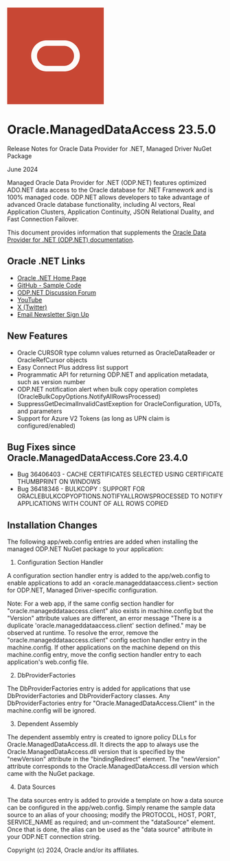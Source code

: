 ![Oracle Logo](https://raw.githubusercontent.com/oracle/dotnet-db-samples/master/images/oracle-nuget.png) 
# Oracle.ManagedDataAccess 23.5.0
Release Notes for Oracle Data Provider for .NET, Managed Driver NuGet Package

June 2024

Managed Oracle Data Provider for .NET (ODP.NET) features optimized ADO.NET data access to the Oracle database for .NET Framework and is 100% managed code. ODP.NET allows developers to take advantage of advanced Oracle database functionality, including AI vectors, Real Application Clusters, Application Continuity, JSON Relational Duality, and Fast Connection Failover. 

This document provides information that supplements the [Oracle Data Provider for .NET (ODP.NET) documentation](https://docs.oracle.com/en/database/oracle/oracle-database/23/odpnt/index.html).

## Oracle .NET Links
* [Oracle .NET Home Page](https://www.oracle.com/database/technologies/appdev/dotnet.html)
* [GitHub - Sample Code](https://github.com/oracle/dotnet-db-samples)
* [ODP.NET Discussion Forum](https://forums.oracle.com/ords/apexds/domain/dev-community/category/odp-dot-net)
* [YouTube](https://www.youtube.com/user/OracleDOTNETTeam)
* [X (Twitter)](https://twitter.com/oracledotnet)
* [Email Newsletter Sign Up](https://go.oracle.com/LP=28277?elqCampaignId=124071&nsl=onetdev)

## New Features
* Oracle CURSOR type column values returned as OracleDataReader or OracleRefCursor objects
* Easy Connect Plus address list support
* Programmatic API for returning ODP.NET and application metadata, such as version number
* ODP.NET notification alert when bulk copy operation completes (OracleBulkCopyOptions.NotifyAllRowsProcessed)
* SuppressGetDecimalInvalidCastExeption for OracleConfiguration, UDTs, and parameters
* Support for Azure V2 Tokens (as long as UPN claim is configured/enabled)

## Bug Fixes since Oracle.ManagedDataAccess.Core 23.4.0
* Bug 36406403 - CACHE CERTIFICATES SELECTED USING CERTIFICATE THUMBPRINT ON WINDOWS
* Bug 36418346 - BULKCOPY : SUPPORT FOR ORACLEBULKCOPYOPTIONS.NOTIFYALLROWSPROCESSED TO NOTIFY APPLICATIONS WITH COUNT OF ALL ROWS COPIED

## Installation Changes
The following app/web.config entries are added when installing the managed ODP.NET NuGet package to your application:

1) Configuration Section Handler

A configuration section handler entry is added to the app/web.config to enable applications to add an <oracle.manageddataaccess.client> 
section for ODP.NET, Managed Driver-specific configuration.

Note: For a web app, if the same config section handler for "oracle.manageddataaccess.client" also exists in machine.config but the "Version" attribute values are different, an error message "There is a duplicate 'oracle.manageddataaccess.client' section defined." may be observed at runtime. To resolve the error, remove the "oracle.manageddataaccess.client" config section handler entry in the machine.config. If other applications on the machine depend on this machine.config entry, move the config section handler entry to each application's web.config file.

2) DbProviderFactories

The DbProviderFactories entry is added for applications that use DbProviderFactories and DbProviderFactory classes. Any DbProviderFactories entry for "Oracle.ManagedDataAccess.Client" in the machine.config will be ignored. 

3) Dependent Assembly

The dependent assembly entry is created to ignore policy DLLs for Oracle.ManagedDataAccess.dll. It directs the app to always use the Oracle.ManagedDataAccess.dll version that is specified by the "newVersion" attribute in the "bindingRedirect" element. The "newVersion" attribute corresponds to the Oracle.ManagedDataAccess.dll version which came with the NuGet package.

4) Data Sources

The data sources entry is added to provide a template on how a data source can be configured in the app/web.config. 
Simply rename the sample data source to an alias of your choosing; modify the PROTOCOL, HOST, PORT, SERVICE_NAME as required; 
and un-comment the "dataSource" element. Once that is done, the alias can be used as the "data source" attribute in 
your ODP.NET connection string.


 Copyright (c) 2024, Oracle and/or its affiliates.
